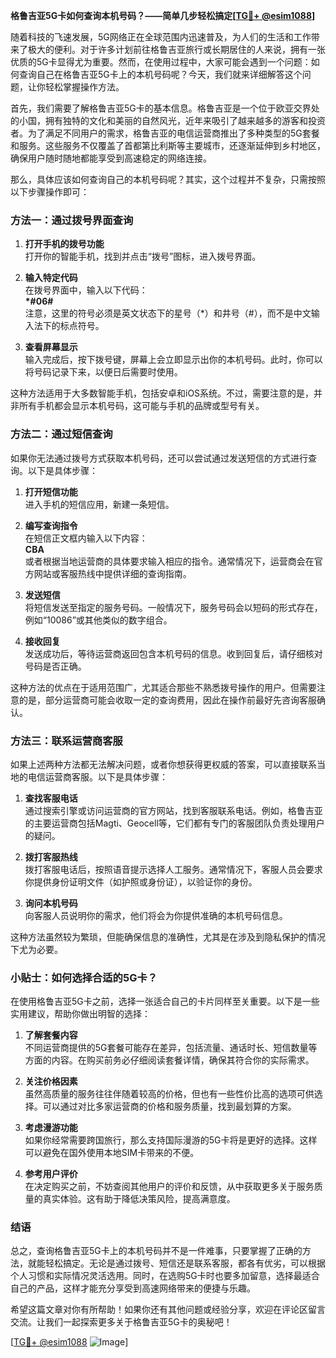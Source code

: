 **格鲁吉亚5G卡如何查询本机号码？——简单几步轻松搞定[[TG💪+ @esim1088](https://t.me/s/esim1088)]**

随着科技的飞速发展，5G网络正在全球范围内迅速普及，为人们的生活和工作带来了极大的便利。对于许多计划前往格鲁吉亚旅行或长期居住的人来说，拥有一张优质的5G卡显得尤为重要。然而，在使用过程中，大家可能会遇到一个问题：如何查询自己在格鲁吉亚5G卡上的本机号码呢？今天，我们就来详细解答这个问题，让你轻松掌握操作方法。

首先，我们需要了解格鲁吉亚5G卡的基本信息。格鲁吉亚是一个位于欧亚交界处的小国，拥有独特的文化和美丽的自然风光，近年来吸引了越来越多的游客和投资者。为了满足不同用户的需求，格鲁吉亚的电信运营商推出了多种类型的5G套餐和服务。这些服务不仅覆盖了首都第比利斯等主要城市，还逐渐延伸到乡村地区，确保用户随时随地都能享受到高速稳定的网络连接。

那么，具体应该如何查询自己的本机号码呢？其实，这个过程并不复杂，只需按照以下步骤操作即可：

### 方法一：通过拨号界面查询

1. **打开手机的拨号功能**  
   打开你的智能手机，找到并点击“拨号”图标，进入拨号界面。

2. **输入特定代码**  
   在拨号界面中，输入以下代码：  
   **\*#06#**  
   注意，这里的符号必须是英文状态下的星号（\*）和井号（#），而不是中文输入法下的标点符号。

3. **查看屏幕显示**  
   输入完成后，按下拨号键，屏幕上会立即显示出你的本机号码。此时，你可以将号码记录下来，以便日后需要时使用。

这种方法适用于大多数智能手机，包括安卓和iOS系统。不过，需要注意的是，并非所有手机都会显示本机号码，这可能与手机的品牌或型号有关。

### 方法二：通过短信查询

如果你无法通过拨号方式获取本机号码，还可以尝试通过发送短信的方式进行查询。以下是具体步骤：

1. **打开短信功能**  
   进入手机的短信应用，新建一条短信。

2. **编写查询指令**  
   在短信正文框内输入以下内容：  
   **CBA**  
   或者根据当地运营商的具体要求输入相应的指令。通常情况下，运营商会在官方网站或客服热线中提供详细的查询指南。

3. **发送短信**  
   将短信发送至指定的服务号码。一般情况下，服务号码会以短码的形式存在，例如“10086”或其他类似的数字组合。

4. **接收回复**  
   发送成功后，等待运营商返回包含本机号码的信息。收到回复后，请仔细核对号码是否正确。

这种方法的优点在于适用范围广，尤其适合那些不熟悉拨号操作的用户。但需要注意的是，部分运营商可能会收取一定的查询费用，因此在操作前最好先咨询客服确认。

### 方法三：联系运营商客服

如果上述两种方法都无法解决问题，或者你想获得更权威的答案，可以直接联系当地的电信运营商客服。以下是具体步骤：

1. **查找客服电话**  
   通过搜索引擎或访问运营商的官方网站，找到客服联系电话。例如，格鲁吉亚的主要运营商包括Magti、Geocell等，它们都有专门的客服团队负责处理用户的疑问。

2. **拨打客服热线**  
   拨打客服电话后，按照语音提示选择人工服务。通常情况下，客服人员会要求你提供身份证明文件（如护照或身份证），以验证你的身份。

3. **询问本机号码**  
   向客服人员说明你的需求，他们将会为你提供准确的本机号码信息。

这种方法虽然较为繁琐，但能确保信息的准确性，尤其是在涉及到隐私保护的情况下尤为必要。

### 小贴士：如何选择合适的5G卡？

在使用格鲁吉亚5G卡之前，选择一张适合自己的卡片同样至关重要。以下是一些实用建议，帮助你做出明智的选择：

1. **了解套餐内容**  
   不同运营商提供的5G套餐可能存在差异，包括流量、通话时长、短信数量等方面的内容。在购买前务必仔细阅读套餐详情，确保其符合你的实际需求。

2. **关注价格因素**  
   虽然高质量的服务往往伴随着较高的价格，但也有一些性价比高的选项可供选择。可以通过对比多家运营商的价格和服务质量，找到最划算的方案。

3. **考虑漫游功能**  
   如果你经常需要跨国旅行，那么支持国际漫游的5G卡将是更好的选择。这样可以避免在国外使用本地SIM卡带来的不便。

4. **参考用户评价**  
   在决定购买之前，不妨查阅其他用户的评价和反馈，从中获取更多关于服务质量的真实体验。这有助于降低决策风险，提高满意度。

### 结语

总之，查询格鲁吉亚5G卡上的本机号码并不是一件难事，只要掌握了正确的方法，就能轻松搞定。无论是通过拨号、短信还是联系客服，都各有优劣，可以根据个人习惯和实际情况灵活选用。同时，在选购5G卡时也要多加留意，选择最适合自己的产品，这样才能充分享受到高速网络带来的便捷与乐趣。

希望这篇文章对你有所帮助！如果你还有其他问题或经验分享，欢迎在评论区留言交流。让我们一起探索更多关于格鲁吉亚5G卡的奥秘吧！

[[TG💪+ @esim1088](https://t.me/s/esim1088) ![Image](https://i.postimg.cc/4NQfJmqS/Snipaste-2025-05-13-00-14-12.png)]
